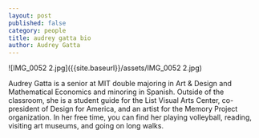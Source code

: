 ```yaml
---
layout: post
published: false
category: people
title: audrey gatta bio
author: Audrey Gatta
---
```

![IMG_0052 2.jpg]({{site.baseurl}}/assets/IMG_0052 2.jpg)

Audrey Gatta is a senior at MIT double majoring in Art & Design and Mathematical Economics and minoring in Spanish. Outside of the classroom, she is a student guide for the List Visual Arts Center, co-president of Design for America, and an artist for the Memory Project organization. In her free time, you can find her playing volleyball, reading, visiting art museums, and going on long walks.